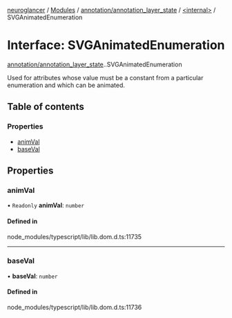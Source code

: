 [neuroglancer](../README.md) / [Modules](../modules.md) / [annotation/annotation\_layer\_state](../modules/annotation_annotation_layer_state.md) / [<internal\>](../modules/annotation_annotation_layer_state._internal_.md) / SVGAnimatedEnumeration

# Interface: SVGAnimatedEnumeration

[annotation/annotation_layer_state](../modules/annotation_annotation_layer_state.md).[<internal>](../modules/annotation_annotation_layer_state._internal_.md).SVGAnimatedEnumeration

Used for attributes whose value must be a constant from a particular enumeration and which can be animated.

## Table of contents

### Properties

- [animVal](annotation_annotation_layer_state._internal_.SVGAnimatedEnumeration.md#animval)
- [baseVal](annotation_annotation_layer_state._internal_.SVGAnimatedEnumeration.md#baseval)

## Properties

### animVal

• `Readonly` **animVal**: `number`

#### Defined in

node_modules/typescript/lib/lib.dom.d.ts:11735

___

### baseVal

• **baseVal**: `number`

#### Defined in

node_modules/typescript/lib/lib.dom.d.ts:11736

